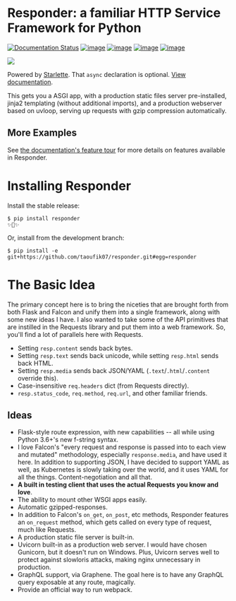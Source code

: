 # Responder: a familiar HTTP Service Framework for Python

[![Documentation Status](https://readthedocs.org/projects/mybinder/badge/?version=latest)](https://responder.kennethreitz.org/en/latest/)
[![image](https://img.shields.io/pypi/v/responder.svg)](https://pypi.org/project/responder/)
[![image](https://img.shields.io/pypi/l/responder.svg)](https://pypi.org/project/responder/)
[![image](https://img.shields.io/pypi/pyversions/responder.svg)](https://pypi.org/project/responder/)
[![image](https://img.shields.io/github/contributors/kennethreitz/responder.svg)](https://github.com/kennethreitz/responder/graphs/contributors)

[![](https://farm2.staticflickr.com/1959/43750081370_a4e20752de_o_d.png)](https://responder.readthedocs.io)

Powered by [Starlette](https://www.starlette.io/). That `async` declaration is optional.
[View documentation](https://responder.readthedocs.io).

This gets you a ASGI app, with a production static files server pre-installed, jinja2
templating (without additional imports), and a production webserver based on uvloop,
serving up requests with gzip compression automatically.

## More Examples

See
[the documentation's feature tour](https://responder.readthedocs.io/en/latest/tour.html)
for more details on features available in Responder.

# Installing Responder

Install the stable release:

    $ pip install responder
    ✨🍰✨

Or, install from the development branch:

    $ pip install -e git+https://github.com/taoufik07/responder.git#egg=responder

# The Basic Idea

The primary concept here is to bring the niceties that are brought forth from both Flask
and Falcon and unify them into a single framework, along with some new ideas I have. I
also wanted to take some of the API primitives that are instilled in the Requests
library and put them into a web framework. So, you'll find a lot of parallels here with
Requests.

- Setting `resp.content` sends back bytes.
- Setting `resp.text` sends back unicode, while setting `resp.html` sends back HTML.
- Setting `resp.media` sends back JSON/YAML (`.text`/`.html`/`.content` override this).
- Case-insensitive `req.headers` dict (from Requests directly).
- `resp.status_code`, `req.method`, `req.url`, and other familiar friends.

## Ideas

- Flask-style route expression, with new capabilities -- all while using Python 3.6+'s
  new f-string syntax.
- I love Falcon's "every request and response is passed into to each view and mutated"
  methodology, especially `response.media`, and have used it here. In addition to
  supporting JSON, I have decided to support YAML as well, as Kubernetes is slowly
  taking over the world, and it uses YAML for all the things. Content-negotiation and
  all that.
- **A built in testing client that uses the actual Requests you know and love**.
- The ability to mount other WSGI apps easily.
- Automatic gzipped-responses.
- In addition to Falcon's `on_get`, `on_post`, etc methods, Responder features an
  `on_request` method, which gets called on every type of request, much like Requests.
- A production static file server is built-in.
- Uvicorn built-in as a production web server. I would have chosen Gunicorn, but it
  doesn't run on Windows. Plus, Uvicorn serves well to protect against slowloris
  attacks, making nginx unnecessary in production.
- GraphQL support, via Graphene. The goal here is to have any GraphQL query exposable at
  any route, magically.
- Provide an official way to run webpack.
